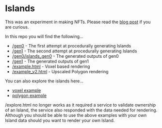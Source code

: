 # Islands

This was an experiment in making NFTs. Please read the [blog post](https://jonoshields.com/post/nft-experience) if you are curious.

In this repo you will find the following...

+ [/gen0](https://github.com/foopod/islands/tree/main/gen0) - The first attempt at procedurally generating Islands
+ [/gen1](https://github.com/foopod/islands/tree/main/gen1) - The second attempt at procedurally generating Islands
+ [/gen0/islands_gen0](https://github.com/foopod/islands/tree/main/gen0/islands_gen0) - The generated outputs of gen0
+ [/gen1](https://github.com/foopod/islands/tree/main/gen1/islands_gen1) - The generated outputs of gen1
+ [/example.html](https://github.com/foopod/islands/tree/main/example.html) - Voxel based rendering
+ [/example_v2.html](https://github.com/foopod/islands/tree/main/example_v2.html) - Upscaled Polygon rendering

You can also explore the islands here...

+ [voxel example](https://foopod.github.io/islands/example.html)
+ [polygon example](https://foopod.github.io/islands/example.html)

/explore.html no longer works as it required a service to validate ownership of an Island, the service also responded with the data needed for rendering. Although you should be able to use the above examples with your own Island data should you want to render your own Island.